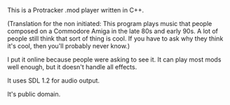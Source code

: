 This is a Protracker .mod player written in C++.

(Translation for the non initiated: This program plays music that people composed on a Commodore Amiga in the late 80s and early 90s. A lot of people still think that sort of thing is cool. If you have to ask why they think it's cool, then you'll probably never know.)

I put it online because people were asking to see it. It can play most mods well enough, but it doesn't handle all effects.

It uses SDL 1.2 for audio output.

It's public domain.
